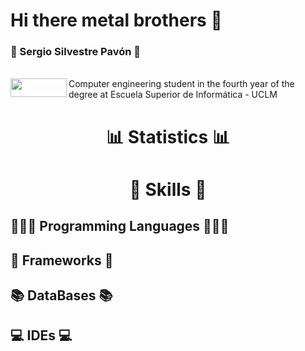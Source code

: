 # Hi there metal brothers 🤘

### 🌌 Sergio Silvestre Pavón 🌌
<br>
<img src="https://esi.uclm.es/assets/esi_logo-7a426d674c8af39655a438edfffc2668fba3816e796aa1608208d8161a2c8b01.png" width="90" height="30" align = "left">
Computer engineering student in the fourth year of the degree at Escuela Superior de Informática - UCLM

<h1 align = "middle">📊 Statistics 📊</h1>

<h1 align = "middle">🚀 Skills 🚀</h1>

## 👨🏽‍💻 Programming Languages 👨🏽‍💻

## 📑 Frameworks 📑

## 📚 DataBases 📚

## 💻 IDEs 💻
